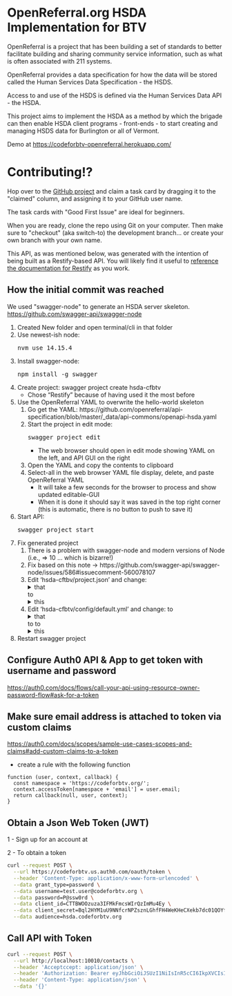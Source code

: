 # OpenReferral.org HSDA Implementation for BTV

OpenReferral is a project that has been building a set of standards to better facilitate building and sharing community service information, such as what is often associated with 211 systems.

OpenReferral provides a data specification for how the data will be stored called the Human Services Data Specification - the HSDS.

Access to and use of the HSDS is defined via the Human Services Data API - the HSDA.

This project aims to implement the HSDA as a method by which the brigade can then enable HSDA client programs - front-ends - to start creating and managing HSDS data for Burlington or all of Vermont.

Demo at https://codeforbtv-openreferral.herokuapp.com/

# Contributing!?

Hop over to the [GitHub project](https://github.com/codeforbtv/hsda-cfbtv/projects/1) and claim a task card by dragging it to the "claimed" column, and assigning it to your GitHub user name.

The task cards with "Good First Issue" are ideal for beginners.

When you are ready, clone the repo using Git on your computer. Then make sure to "checkout" (aka switch-to) the development branch... or create your own branch with your own name.

This API, as was mentioned below, was generated with the intention of being built as a Restify-based API. You will likely find it useful to [reference the documentation for Restify](http://restify.com/) as you work.

## How the initial commit was reached

We used "swagger-node" to generate an HSDA server skeleton.
https://github.com/swagger-api/swagger-node

<ol>
  <li>Created New folder and open terminal/cli in that folder</li>
  <li>Use newest-ish node: <pre>nvm use 14.15.4</pre></li>
  <!-- I use 14.16, should I use newest (15.12.0)? -->
  <li>Install swagger-node: <pre>npm install -g swagger</pre></li>
  <li>Create project: <mono>swagger project create hsda-cfbtv</mono>
    <ul>
    <li>Chose “Restify” because of having used it the most before</li>
    </ul>
  </li>
  <li>Use the OpenReferral YAML to overwrite the hello-world skeleton
    <ol>
    <!-- Having trouble here  -->
    <li>Go get the YAML: https://github.com/openreferral/api-specification/blob/master/_data/api-commons/openapi-hsda.yaml</li>
    <li>Start the project in edit mode: <pre>swagger project edit</pre>
      <ul>
      <li>The web browser should open in edit mode showing YAML on the left, and API GUI on the right</li>
      </ul
    </li>
    <li>Open the YAML and copy the contents to clipboard</li>
    <li>Select-all in the web browser YAML file display, delete, and paste OpenReferral YAML
      <ul>
        <li>It will take a few seconds for the browser to process and show updated editable-GUI</li>
        <li>When it is done it should say it was saved in the top right corner (this is automatic, there is no button to push to save it)</li>
      </ul>
    </ol>
  </li>
</li>
<li>Start API: <pre>swagger project start</pre></li>
<li>Fix generated project
  <ol>
    <li>There is a problem with swagger-node and modern versions of Node (i.e., => 10 ... which is bizarre!)</li>
    <li>Fix based on this note -> https://github.com/swagger-api/swagger-node/issues/586#issuecomment-560078107</li>
    <!-- Is this supposed to be package.json? -->
    <li>Edit ‘hsda-cftbv/project.json’ and change:
<details>
<summary>that</summary>
<pre>
"dependencies": 
{
  "bagpipes": "^0.2.2",
  "restify": "^4.0.2",
  "swagger-restify-mw": "^0.1.0”
}
</pre>
</details>to<details>
  <summary>this</summary>
  <pre>
  "dependencies": 
  {
    "bagpipes": "^0.2.2",
    "restify": "^4.0.2",
    "swagger-restify-mw": "^0.<b>7</b>.0"
  }
  </pre>
</details>
<li>Edit ‘hsda-cfbtv/config/default.yml’ and change:
</details>to<details>
  <summary>that</summary>
  <pre>
    swagger_controllers:
    - onError: json_error_handler
    - cors
    - swagger_security
    - _swagger_validate
    - express_compatibility
    - _router
</pre>
  </details>
  to
</details>to<details>
  <summary>this</summary>
  <pre>
    swagger_controllers:
    - onError: json_error_handler
    - cors
    <b>- swagger_params_parser</b>
    - swagger_security
    - _swagger_validate
    - express_compatibility
    - _router
</pre>
</details>
</li>
</ol>
<li>Restart swagger project</li>
</ol>

## Configure Auth0 API & App to get token with username and password

https://auth0.com/docs/flows/call-your-api-using-resource-owner-password-flow#ask-for-a-token

## Make sure email address is attached to token via custom claims

https://auth0.com/docs/scopes/sample-use-cases-scopes-and-claims#add-custom-claims-to-a-token

- create a rule with the following function

```
function (user, context, callback) {
  const namespace = 'https://codeforbtv.org/';
  context.accessToken[namespace + 'email'] = user.email;
  return callback(null, user, context);
}
```

## Obtain a Json Web Token (JWT)

1 - Sign up for an account at 

2 - To obtain a token

```bash
curl --request POST \
  --url https://codeforbtv.us.auth0.com/oauth/token \
  --header 'Content-Type: application/x-www-form-urlencoded' \
  --data grant_type=password \
  --data username=test.user@codeforbtv.org \
  --data password=P@ssw0rd \
  --data client_id=CTTBWOOzuza3IFMkFmcsWIrQzImMu4Ey \
  --data client_secret=Bql2HYM1uU9NNfcrNPZsznLGhfFH4WeKHeCXekb7dc01QOYf7iPftGGSkWLhRAbR \
  --data audience=hsda.codeforbtv.org
```

## Call API with Token

```bash
curl --request POST \
  --url http://localhost:10010/contacts \
  --header 'Acceptccept: application/json' \
  --header 'Authorization: Bearer eyJhbGciOiJSUzI1NiIsInR5cCI6IkpXVCIsImtpZCI6IlVseHR3MlRwbGY5X1JkX0c0TllyUiJ9.eyJpc3MiOiJodHRwczovL2NvZGVmb3JidHYudXMuYXV0aDAuY29tLyIsInN1YiI6ImF1dGgwfDYwYTMxZGNiZmQ0YjY1MDA3MjNhYjA0NyIsImF1ZCI6ImhzZGEuY29kZWZvcmJ0di5vcmciLCJpYXQiOjE2MjEzMDM0NTEsImV4cCI6MTYyMTM4OTg1MSwiYXpwIjoiQ1RUQldPT3p1emEzSUZNa0ZtY3NXSXJRekltTXU0RXkiLCJndHkiOiJwYXNzd29yZCJ9.LNoTbT2-pasVL_e5phg-gYmc0MRty9ek3vxKX4-KOVhMJDCwKvQdgN8itvUpwG6kDrOmHg-Xp8Wg_-7NzALTEuoDh1g9Vt6i0YBiGPvXbwQE9kdPY8lEY1NXnPjjRXvUwHf80cSYefX6el75a4chGlWkVQl1KuKbOxZWIfCv_cYymxPv8fnaxnAPuBSiDbsIDqtox5zYtHyOQnaoqUqMTzkq0keeNfjAA0smFrRQAK2r-XGBQrB7J210sUHj5x2eI1ohrbKS8MQw-knYzdIAysF4kAvjE3Gl5s2Y3zauHPwIT1MvXu_H8ujNevs4sVN45jxvkC4IoELc7Rgwk2locQ' \
  --header 'Content-Type: application/json' \
  --data '{}'
```